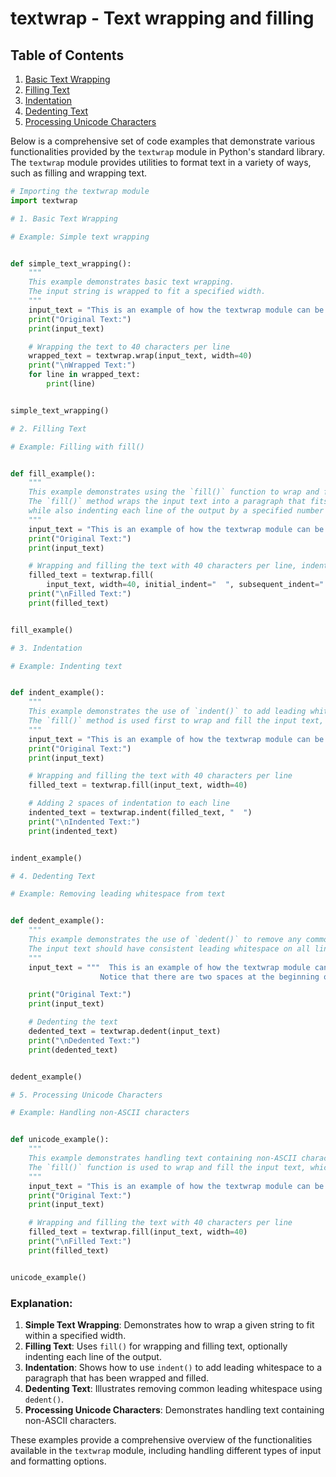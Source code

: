 # textwrap - Text wrapping and filling

## Table of Contents

1. [Basic Text Wrapping](#1-basic-text-wrapping)
2. [Filling Text](#2-filling-text)
3. [Indentation](#3-indentation)
4. [Dedenting Text](#4-dedenting-text)
5. [Processing Unicode Characters](#5-processing-unicode-characters)

Below is a comprehensive set of code examples that demonstrate various functionalities provided by the `textwrap` module in Python's standard library. The `textwrap` module provides utilities to format text in a variety of ways, such as filling and wrapping text.

```python
# Importing the textwrap module
import textwrap

# 1. Basic Text Wrapping

# Example: Simple text wrapping


def simple_text_wrapping():
    """
    This example demonstrates basic text wrapping.
    The input string is wrapped to fit a specified width.
    """
    input_text = "This is an example of how the textwrap module can be used to wrap text."
    print("Original Text:")
    print(input_text)

    # Wrapping the text to 40 characters per line
    wrapped_text = textwrap.wrap(input_text, width=40)
    print("\nWrapped Text:")
    for line in wrapped_text:
        print(line)


simple_text_wrapping()

# 2. Filling Text

# Example: Filling with fill()


def fill_example():
    """
    This example demonstrates using the `fill()` function to wrap and fill text.
    The `fill()` method wraps the input text into a paragraph that fits within the specified width,
    while also indenting each line of the output by a specified number of spaces.
    """
    input_text = "This is an example of how the textwrap module can be used to wrap text."
    print("Original Text:")
    print(input_text)

    # Wrapping and filling the text with 40 characters per line, indented by 2 spaces
    filled_text = textwrap.fill(
        input_text, width=40, initial_indent="  ", subsequent_indent="  ")
    print("\nFilled Text:")
    print(filled_text)


fill_example()

# 3. Indentation

# Example: Indenting text


def indent_example():
    """
    This example demonstrates the use of `indent()` to add leading whitespace to each line of a paragraph.
    The `fill()` method is used first to wrap and fill the input text, then `indent()` is applied to add indentation.
    """
    input_text = "This is an example of how the textwrap module can be used to wrap text."
    print("Original Text:")
    print(input_text)

    # Wrapping and filling the text with 40 characters per line
    filled_text = textwrap.fill(input_text, width=40)

    # Adding 2 spaces of indentation to each line
    indented_text = textwrap.indent(filled_text, "  ")
    print("\nIndented Text:")
    print(indented_text)


indent_example()

# 4. Dedenting Text

# Example: Removing leading whitespace from text


def dedent_example():
    """
    This example demonstrates the use of `dedent()` to remove any common leading whitespace from each line.
    The input text should have consistent leading whitespace on all lines for this function to work correctly.
    """
    input_text = """  This is an example of how the textwrap module can be used to wrap text.
                    Notice that there are two spaces at the beginning of each line."""

    print("Original Text:")
    print(input_text)

    # Dedenting the text
    dedented_text = textwrap.dedent(input_text)
    print("\nDedented Text:")
    print(dedented_text)


dedent_example()

# 5. Processing Unicode Characters

# Example: Handling non-ASCII characters


def unicode_example():
    """
    This example demonstrates handling text containing non-ASCII characters.
    The `fill()` function is used to wrap and fill the input text, which includes emojis and other Unicode characters.
    """
    input_text = "This is an example of how the textwrap module can be used with text containing non-ASCII characters 😊."
    print("Original Text:")
    print(input_text)

    # Wrapping and filling the text with 40 characters per line
    filled_text = textwrap.fill(input_text, width=40)
    print("\nFilled Text:")
    print(filled_text)


unicode_example()

```

### Explanation:
1. **Simple Text Wrapping**: Demonstrates how to wrap a given string to fit within a specified width.
2. **Filling Text**: Uses `fill()` for wrapping and filling text, optionally indenting each line of the output.
3. **Indentation**: Shows how to use `indent()` to add leading whitespace to a paragraph that has been wrapped and filled.
4. **Dedenting Text**: Illustrates removing common leading whitespace using `dedent()`.
5. **Processing Unicode Characters**: Demonstrates handling text containing non-ASCII characters.

These examples provide a comprehensive overview of the functionalities available in the `textwrap` module, including handling different types of input and formatting options.
